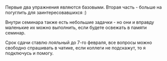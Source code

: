 Первые два упражнения являются базовыми.
Вторая часть - больше на погуглить для заинтересовавшихся :)

Внутри семинара также есть небольшие задачки - но они и вправду маленькие их можно выполнить, если будете освежать в памяти семинар.

Срок сдачи ставлю лояльный до 7-го февраля, все вопросы можно свободно спрашивать в чатике, если коллеги не подскажут, то я подключусь и помогу.
